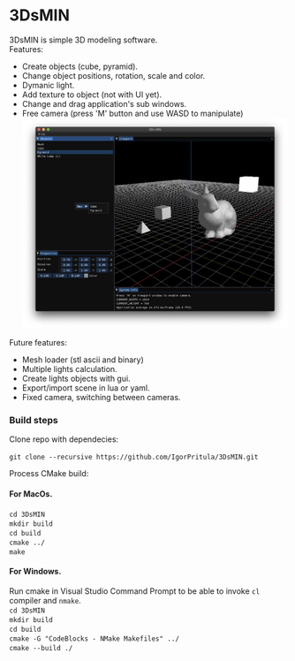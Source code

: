# 3DsMIN

3DsMIN is simple 3D modeling software.  
Features:
* Create objects (cube, pyramid).
* Change object positions, rotation, scale and color.
* Dymanic light.
* Add texture to object (not with UI yet).
* Change and drag application's sub windows.
* Free camera (press 'M' button and use WASD to manipulate)
![alt text](https://raw.githubusercontent.com/IgorPritula/3DsMIN/master/Screenshot.png)

Future features:
* Mesh loader (stl ascii and binary)
* Multiple lights calculation.
* Create lights objects with gui.
* Export/import scene in lua or yaml.
* Fixed camera, switching between cameras.



### Build steps

Clone repo with dependecies:

`git clone --recursive https://github.com/IgorPritula/3DsMIN.git`

Process CMake build:  
#### For MacOs. 
`cd 3DsMIN`  
`mkdir build`  
`cd build`  
`cmake ../`  
`make `  

#### For Windows.  
Run cmake in Visual Studio Command Prompt to be able to invoke `cl` compiler and `nmake`.  
`cd 3DsMIN`  
`mkdir build`  
`cd build`  
`cmake -G "CodeBlocks - NMake Makefiles" ../`  
`cmake --build ./`  
